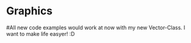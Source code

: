 # Graphics
#All new code examples would work at now with my new Vector-Class. I want to make life easyer! :D
